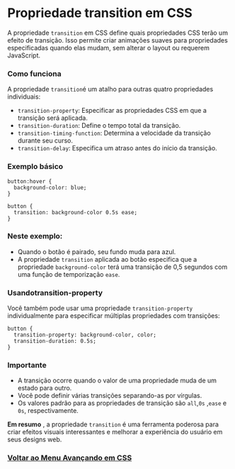 # Propriedade transition em CSS

A propriedade `transition` em CSS define quais propriedades CSS terão um efeito de transição. Isso permite criar animações suaves para propriedades especificadas quando elas mudam, sem alterar o layout ou requerem JavaScript.

### Como funciona

A propriedade `transition`é um atalho para outras quatro propriedades individuais:

- `transition-property`: Especificar as propriedades CSS em que a transição será aplicada.
- `transition-duration`: Define o tempo total da transição.
- `transition-timing-function`: Determina a velocidade da transição durante seu curso.
- `transition-delay`: Especifica um atraso antes do início da transição.

### Exemplo básico

```
button:hover {
  background-color: blue;
}

button {
  transition: background-color 0.5s ease;
}
```

### Neste exemplo:

- Quando o botão é pairado, seu fundo muda para azul.
- A propriedade `transition` aplicada ao botão especifica que a propriedade `background-color` terá uma transição de 0,5 segundos com uma função de temporização `ease`.

### Usandotransition-property

Você também pode usar uma propriedade `transition-property` individualmente para especificar múltiplas propriedades com transições:

```
button {
  transition-property: background-color, color;
  transition-duration: 0.5s;
}
```

### Importante

- A transição ocorre quando o valor de uma propriedade muda de um estado para outro.
- Você pode definir várias transições separando-as por vírgulas.
- Os valores padrão para as propriedades de transição são `all`,`0s` ,`ease` e `0s`, respectivamente. 

**Em resumo** , a propriedade `transition` é uma ferramenta poderosa para criar efeitos visuais interessantes e melhorar a experiência do usuário em seus designs web.

### [Voltar ao Menu Avançando em CSS](menu.md)

